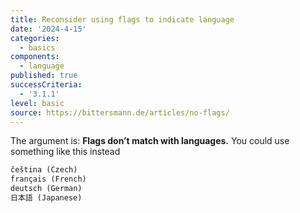```yaml
---
title: Reconsider using flags to indicate language
date: '2024-4-15'
categories:
  - basics
components:
  - language
published: true
successCriteria:
  - '3.1.1'
level: basic
source: https://bittersmann.de/articles/no-flags/
---
```


The argument is: **Flags don’t match with languages.**
You could use something like this instead

```txt
čeština (Czech)
français (French)
deutsch (German)
日本語 (Japanese)
```
